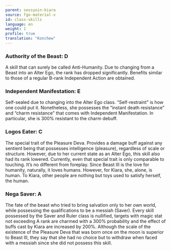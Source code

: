 ```yaml
---
parent: sessyoin-kiara
source: fgo-material-v
id: class-skills
language: en
weight: 1
profile: true
translation: "Konchew"
---
```


### Authority of the Beast: D

A skill that can surely be called Anti-Humanity.
Due to changing from a Beast into an Alter Ego, the rank has dropped significantly.
Benefits similar to those of a regular B-rank Independent Action are obtained.

### Independent Manifestation: E

Self-sealed due to changing into the Alter Ego class. “Self-restraint” is how one could put it.
Nonetheless, she possesses the “instant death resistance” and “charm resistance” that comes with Independent Manifestation.
In particular, she is 300% resistant to the charm debuff.

### Logos Eater: C

The special trait of the Pleasure Deva. Provides a damage buff against any sentient being that possesses intelligence (pleasure), regardless of scale or structure.
However, due to her current state as an Alter Ego, this skill also had its rank lowered. Currently, even that special trait is only comparable to touching. It’s no different from foreplay.
Since Beast III is the love for humanity, naturally, it loves humans.
However, for Kiara, she, alone, is human. To Kiara, other people are nothing but toys used to satisfy herself, the human.

### Nega Saver: A

The fate of the beast who tried to bring salvation only to her own world, while possessing the qualifications to be a messiah (Saver).
Every skill possessed by the Saver and Ruler class is nullified, targets with magic stat not exceeding A rank are charmed with a 300% probability and the effect of buffs cast by Kiara are increased by 200%.
Although the scale of the existence of the Pleasure Deva that was born once on the moon is superior to Beast III, they say that she had no choice but to withdraw when faced with a messiah since she did not possess this skill.
